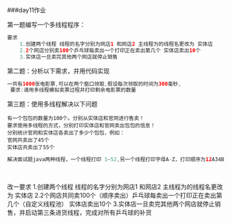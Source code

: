 ###day11作业


第一题编写一个多线程程序：

```java
要求 
    1.创建两个线程 线程的名字分别为网店1 和网店2 主线程为的线程名更改为 实体店
    2.2个网店分别卖100个乒乓球每卖出一个打印正在卖出第几个 实体店卖出10个
    3.实体店一旦卖完其他两个网店就停止销售
```


第二题：分析以下需求，并用代码实现

```java
一共有1000张电影票,可以在两个窗口领取,假设每次领取的时间为300毫秒,
 要求:请用多线程模拟卖票过程并打印剩余电影票的数量
```

第三题：使用多线程解决以下问题

	有一个包包的数量为100个。分别从实体店和官网进行售卖！
	要求使用多线程的方式，分别打印实体店和官网卖出包包的信息！
	分别统计官网和实体店各卖出了多少个包包，例如：
	官网共卖出了45个
	实体店共卖出了55个


```java
解决面试题java两种线程，一个线程打印 1~52,另一个线程打印字母A-Z，打印顺序为12A34B56C……5152Z。
```

​	

改一要求 
    1.创建两个线程 线程的名字分别为网店1 和网店2 主线程为的线程名更改为 实体店
    2.2个网店共同卖100个（顺序卖出）乒乓球每卖出一个打印正在卖出第几个（自定义线程池） 实体店卖出10个
    3.实体店一旦卖完其他两个网店就停止销售，并启动第三条进货线程，完成对所有乒乓球的补货
